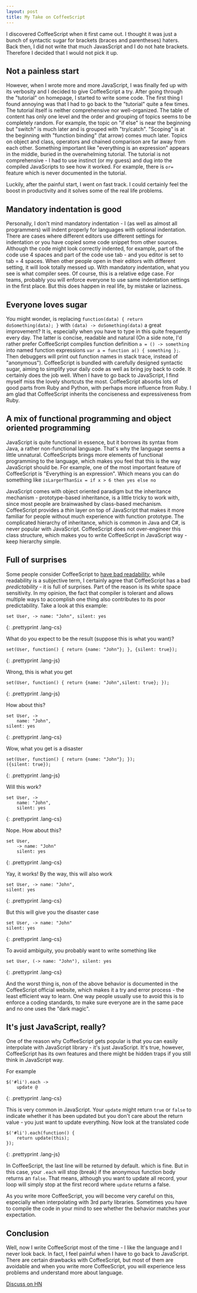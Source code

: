 ```yaml
---
layout: post
title: My Take on CoffeeScript
---
```


I discovered CoffeeScript when it first came out. I thought it was just a bunch of syntactic sugar for brackets (braces and parentheses) haters. Back then, I did not write that much JavasScript and I do not hate brackets. Therefore I decided that I would not pick it up.

## Not a painless start

However, when I wrote more and more JavaScript, I was finally fed up with its verbosity and I decided to give CoffeeScript a try. After going through the "tutorial" on homepage, I started to write some code. The first thing I found annoying was that I had to go back to the "tutorial" quite a few times. The tutorial itself is neither comprehensive nor well-organized. The table of content has only one level and the order and grouping of topics seems to be completely random. For example, the topic on "if else" is near the beginning but "switch" is much later and is grouped with "try/catch". "Scoping" is at the beginning with "function binding" (fat arrow) comes much later. Topics on object and class, operators and chained comparison are far away from each other. Something important like "everything is an expression" appears in the middle, buried in the overwhelming tutorial. The tutorial is not comprehensive - I had to use instinct (or my guess) and dug into the compiled JavaScripts to see how it worked. For example, there is `or=` feature which is never documented in the tutorial.

Luckily, after the painful start, I went on fast track. I could certainly feel the boost in productivity and it solves some of the real life problems.

## Mandatory indentation is good

Personally, I don't mind mandatory indentation - I (as well as almost all programmers) will indent properly for languages with optional indentation. There are cases where different editors use different settings for indentation or you have copied some code snippet from other sources. Although the code might look correctly indented, for example, part of the code use 4 spaces and part of the code use tab  - and you editor is set to tab = 4 spaces. When other people open in their editors with different setting, it will look totally messed up. With mandatory indentation, what you see is what compiler sees. Of course, this is a relative edge case. For teams, probably you will enforce everyone to use same indentation settings in the first place. But this does happen in real life, by mistake or laziness.

## Everyone loves sugar

You might wonder, is replacing `function(data) { return doSomething(data); }` with `(data) -> doSomething(data)` a great improvement? It is, especially when you have to type in this quite frequently every day. The latter is concise, readable and natural (On a side note, I'd rather prefer CoffeeScript compiles function definition `a = () -> something` into named function expressions `var a = function a() { something };`. Then debuggers will print out function names in stack trace, instead of "anonymous"). CoffeeScript is bundled with carefully designed syntactic sugar, aiming to simplify your daily code as well as bring joy back to code. It certainly does the job well. When I have to go back to JavaScript, I find myself miss the lovely shortcuts the most. CoffeeScript absorbs lots of good parts from Ruby and Python, with perhaps more influence from Ruby. I am glad that CoffeeScript inherits the conciseness and expressiveness from Ruby.

## A mix of functional programming and object oriented programming

JavaScript is quite functional in essence, but it borrows its syntax from Java, a rather non-functional language. That's why the language seems a little unnatural. CoffeeScripts brings more elements of functional programming to the language, which makes you feel that this is the way JavaScript should be. For example, one of the most important feature of CoffeeScript is "Everything is an expression". Which means you can do something like `isLargerThanSix = if x > 6 then yes else no`

JavaScript comes with object oriented paradigm but the inheritance mechanism - prototype-based inheritance, is a little tricky to work with, since most people are brainwashed by class-based mechanism. CoffeeScript provides a *thin* layer on top of JavaScript that makes it more familiar for people without much experience with function prototype. The complicated hierarchy of inheritance, which is common in Java and C#, is never popular with JavaScript. CoffeeScript does not over-engineer this class structure, which makes you to write CoffeeScript in JavaScript way - keep hierarchy simple.

## Full of surprises

Some people consider CoffeeScript to [have bad readability](http://ceronman.com/2012/09/17/coffeescript-less-typing-bad-readability/), while readability is a subjective term, I certainly agree that CoffeeScript has a bad *predictability* - it is full of surprises. Part of the reason is its white space sensitivity. In my opinion, the fact that compiler is tolerant and allows multiple ways to accomplish one thing also contributes to its poor predictability. Take a look at this example:

	set User, -> name: "John", silent: yes
{: .prettyprint .lang-cs}

What do you expect to be the result (suppose this is what you want)?

	set(User, function() { return {name: "John"}; }, {silent: true});
{: .prettyprint .lang-js}

Wrong, this is what you get
	
	set(User, function() { return {name: "John",silent: true}; });
{: .prettyprint .lang-js}

How about this?

	set User, -> 
		name: "John",
	silent: yes
{: .prettyprint .lang-cs}

Wow, what you get is a disaster

	set(User, function() { return {name: "John"}; });
	({silent: true});
{: .prettyprint .lang-js}

Will this work?

	set User, -> 
		name: "John",
		silent: yes
{: .prettyprint .lang-cs}

Nope. How about this?
	
	set User,
		-> name: "John"
		silent: yes
{: .prettyprint .lang-cs}

Yay, it works! By the way, this will also work

	set User, -> name: "John",
	silent: yes
{: .prettyprint .lang-cs}

But this will give you the disaster case

	set User, -> name: "John"
	silent: yes
{: .prettyprint .lang-cs}

To avoid ambiguity, you probably want to write something like

	set User, (-> name: "John"), silent: yes
{: .prettyprint .lang-cs}

And the worst thing is, non of the above behavior is documented in the CoffeeScript official website, which makes it a try and error process - the least efficient way to learn. One way people usually use to avoid this is to enforce a coding standards, to make sure everyone are in the same pace and no one uses the "dark magic".

## It's just JavaScript, really?

One of the reason why CoffeeScript gets popular is that you can easily interpolate with JavaScript library - it's just JavaScript. It's true, however, CoffeeScript has its own features and there might be hidden traps if you still think in JavaScript way.

For example

	$('#li').each ->
		update @
{: .prettyprint .lang-cs}

This is very common in JavaScript. Your `update` might return `true` or `false` to indicate whether it has been updated but you don't care about the return value - you just want to update everything. Now look at the translated code

	$('#li').each(function() {
		return update(this);
	});
{: .prettyprint .lang-js}

In CoffeeScript, the last line will be returned by default. which is fine. But in this case, your `.each` will stop (break) if the anonymous function body returns an `false`. That means, although you want to update all record, your loop will simply stop at the first record where `update` returns a false.

As you write more CoffeeScript, you will become very careful on this, especially when interpolating with 3rd party libraries. Sometimes you have to compile the code in your mind to see whether the behavior matches your expectation.

## Conclusion

Well, now I write CoffeeScript most of the time - I like the language and I never look back. In fact, I feel painful when I have to go back to JavaScript. There are certain drawbacks with CoffeeScript, but most of them are avoidable and when you write more CoffeeScript, you will experience less problems and understand more about language.

[Discuss on HN](https://news.ycombinator.com/item?id=5389054)